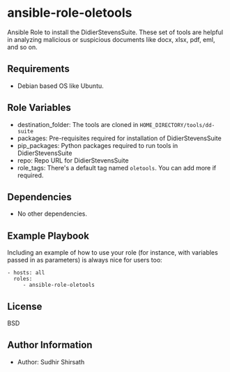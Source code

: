 ansible-role-oletools
=========

Ansible Role to install the DidierStevensSuite. These set of tools are helpful in analyzing malicious or suspicious documents like docx, xlsx, pdf, eml, and so on.

Requirements
------------

- Debian based OS like Ubuntu.

Role Variables
--------------

- destination_folder: The tools are cloned in `HOME_DIRECTORY/tools/dd-suite`
- packages: Pre-requisites required for installation of DidierStevensSuite
- pip_packages: Python packages required to run tools in DidierStevensSuite
- repo: Repo URL for DidierStevensSuite
- role_tags: There's a default tag named `oletools`. You can add more if required.

Dependencies
------------

- No other dependencies.

Example Playbook
----------------

Including an example of how to use your role (for instance, with variables passed in as parameters) is always nice for users too:

    - hosts: all
      roles:
         - ansible-role-oletools

License
-------

BSD

Author Information
------------------

- Author: Sudhir Shirsath

